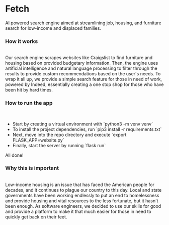 <h1>Fetch</h1>
AI powered search engine aimed at streamlining job, housing, and furniture search for low-income and displaced families.
<br>

<h3>How it works</h3><br>
Our search engine scrapes websites like Craigslist to find furniture and housing based on provided budgetary information. Then, the engine uses artificial intelligence and natural language processing to filter through the results to provide custom recommendations based on the user's needs. To wrap it all up, we provide a simple search feature for those in need of work, powered by Indeed, essentially creating a one stop shop for those who have been hit by hard times.
<br>

<h3>How to run the app</h3><br>
<ul>
 <li>Start by creating a virtual environment with `python3 -m venv venv`</li>
 <li>To install the project dependencies, run `pip3 install -r requirements.txt`</li>
 <li>Next, move into the repo directory and execute `export FLASK_APP=website.py`</li>
 <li>Finally, start the server by running `flask run`</li>
</ul>
All done!
<br>

<h3>Why this is important</h3><br>
Low-income housing is an issue that has faced the American people for decades, and it continues to plague our country to this day. Local and state governments have been working endlessly to put an end to homelessness and provide housing and vital resources to the less fortunate, but it hasn't been enough. As software engineers, we decided to use our skills for good and provide a platform to make it that much easier for those in need to quickly get back on their feet. 
